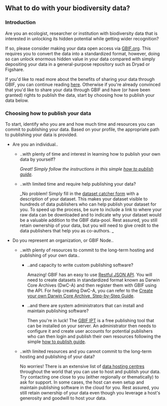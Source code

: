 ## What to do with your biodiversity data?

### Introduction 

Are you an ecologist, researcher or institution with biodiversity data that is interested in unlocking its hidden potential while getting wider recognition?

If so, please consider making your data open access via [GBIF.org](http://www.gbif.org). This requires you to convert the data into a standardized format, however, doing so can unlock enormous hidden value in your data compared with simply depositing your data in a general-purpose repository such as Dryad or Figshare.

If you'd like to read more about the benefits of sharing your data through GBIF, you can continue reading [here](http://www.gbif.org/publishing-data/benefits). Otherwise if you're already convinced that you'd like to share your data through GBIF and have (or have been granted) rights to publish the data, start by choosing how to publish your data below.

### Choosing how to publish your data 

To start, identify who you are and how much time and resources you can commit to publishing your data. Based on your profile, the appropriate path to publishing your data is provided. 

* Are you an individual..

  * ..with plenty of time and interest in learning how to publish your own data by yourself?
    
    _Great! Simply follow the instructions in this simple [how to publish guide](https://github.com/gbif/ipt/wiki/howToPublish)._

  * ..with limited time and require help publishing your data?

    _No problem! Simply fill in the [dataset catcher form](https://demo.gbif.org/tools/suggest-dataset) with a description of your dataset. This makes your dataset visible to hundreds of data publishers who can help publish your dataset for you. To speed up the process, be sure to include a link to where your raw data can be downloaded and to indicate why your dataset would be a valuable addition to the GBIF data-pool. Rest assured, you still retain ownership of your data, but you will need to give credit to the data publishers that help you as co-authors. _ 

* Do you represent an organization, or GBIF Node..

  * ..with plenty of resources to commit to the long-term hosting and publishing of your own data..

    * ..and capacity to write custom publishing software?

      Amazing! GBIF has an easy to use [Restful JSON API](http://www.gbif.org/developer/summary). You will need to create datasets in standardized format known as Darwin Core Archives (DwC-A) and then register them with GBIF using the API. For help creating DwC-A, you can refer to the [Create your own Darwin Core Archive, Step-by-Step Guide](http://www.gbif.org/resource/80638).    

    * ..and there are system administrators that can install and maintain publishing software?

      Then you're in luck! The [GBIF IPT](http://www.gbif.org/ipt) is a free publishing tool that can be installed on your server. An administrator then needs to configure it and create user accounts for potential publishers who can then login and publish their own resources following the simple [how to publish guide](https://github.com/gbif/ipt/wiki/howToPublish).

  * ..with limited resources and you cannot commit to the long-term hosting and publishing of your data?

    No worries! There is an extensive list of [data hosting centres](https://github.com/gbif/ipt/wiki/dataHostingCentres) throughout the world that you can use to host and publish your data. Try contacting one close to you (either regionally or thematically) to ask for support. In some cases, the host can even setup and maintain publishing software in the cloud for you. Rest assured, you still retain ownership of your data even though you leverage a host's generosity and goodwill to host your data. 

 

